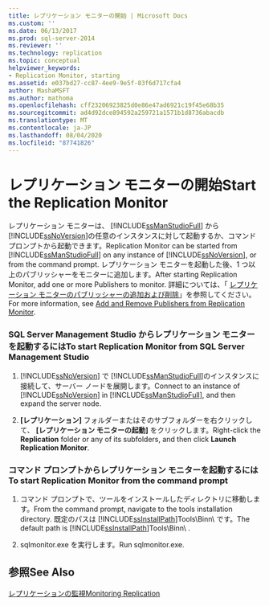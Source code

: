 ```yaml
---
title: レプリケーション モニターの開始 | Microsoft Docs
ms.custom: ''
ms.date: 06/13/2017
ms.prod: sql-server-2014
ms.reviewer: ''
ms.technology: replication
ms.topic: conceptual
helpviewer_keywords:
- Replication Monitor, starting
ms.assetid: e037bd27-cc87-4ee9-9e5f-83f6d717cfa4
author: MashaMSFT
ms.author: mathoma
ms.openlocfilehash: cff23206923825d0e86e47ad6921c19f45e68b35
ms.sourcegitcommit: ad4d92dce894592a259721a1571b1d8736abacdb
ms.translationtype: MT
ms.contentlocale: ja-JP
ms.lasthandoff: 08/04/2020
ms.locfileid: "87741826"
---
```

# <a name="start-the-replication-monitor"></a><span data-ttu-id="d9989-102">レプリケーション モニターの開始</span><span class="sxs-lookup"><span data-stu-id="d9989-102">Start the Replication Monitor</span></span>
  <span data-ttu-id="d9989-103">レプリケーション モニターは、 [!INCLUDE[ssManStudioFull](../../../includes/ssmanstudiofull-md.md)] から [!INCLUDE[ssNoVersion](../../../includes/ssnoversion-md.md)]の任意のインスタンスに対して起動するか、コマンド プロンプトから起動できます。</span><span class="sxs-lookup"><span data-stu-id="d9989-103">Replication Monitor can be started from [!INCLUDE[ssManStudioFull](../../../includes/ssmanstudiofull-md.md)] on any instance of [!INCLUDE[ssNoVersion](../../../includes/ssnoversion-md.md)], or from the command prompt.</span></span> <span data-ttu-id="d9989-104">レプリケーション モニターを起動した後、1 つ以上のパブリッシャーをモニターに追加します。</span><span class="sxs-lookup"><span data-stu-id="d9989-104">After starting Replication Monitor, add one or more Publishers to monitor.</span></span> <span data-ttu-id="d9989-105">詳細については、「 [レプリケーション モニターのパブリッシャーの追加および削除](add-and-remove-publishers-from-replication-monitor.md)」を参照してください。</span><span class="sxs-lookup"><span data-stu-id="d9989-105">For more information, see [Add and Remove Publishers from Replication Monitor](add-and-remove-publishers-from-replication-monitor.md).</span></span>  
  
### <a name="to-start-replication-monitor-from-sql-server-management-studio"></a><span data-ttu-id="d9989-106">SQL Server Management Studio からレプリケーション モニターを起動するには</span><span class="sxs-lookup"><span data-stu-id="d9989-106">To start Replication Monitor from SQL Server Management Studio</span></span>  
  
1.  <span data-ttu-id="d9989-107">[!INCLUDE[ssNoVersion](../../../includes/ssnoversion-md.md)] で [!INCLUDE[ssManStudioFull](../../../includes/ssmanstudiofull-md.md)]のインスタンスに接続して、サーバー ノードを展開します。</span><span class="sxs-lookup"><span data-stu-id="d9989-107">Connect to an instance of [!INCLUDE[ssNoVersion](../../../includes/ssnoversion-md.md)] in [!INCLUDE[ssManStudioFull](../../../includes/ssmanstudiofull-md.md)], and then expand the server node.</span></span>  
  
2.  <span data-ttu-id="d9989-108">**[レプリケーション]** フォルダーまたはそのサブフォルダーを右クリックして、 **[レプリケーション モニターの起動]** をクリックします。</span><span class="sxs-lookup"><span data-stu-id="d9989-108">Right-click the **Replication** folder or any of its subfolders, and then click **Launch Replication Monitor**.</span></span>  
  
### <a name="to-start-replication-monitor-from-the-command-prompt"></a><span data-ttu-id="d9989-109">コマンド プロンプトからレプリケーション モニターを起動するには</span><span class="sxs-lookup"><span data-stu-id="d9989-109">To start Replication Monitor from the command prompt</span></span>  
  
1.  <span data-ttu-id="d9989-110">コマンド プロンプトで、ツールをインストールしたディレクトリに移動します。</span><span class="sxs-lookup"><span data-stu-id="d9989-110">From the command prompt, navigate to the tools installation directory.</span></span> <span data-ttu-id="d9989-111">既定のパスは [!INCLUDE[ssInstallPath](../../../includes/ssinstallpath-md.md)]Tools\Binn\ です。</span><span class="sxs-lookup"><span data-stu-id="d9989-111">The default path is [!INCLUDE[ssInstallPath](../../../includes/ssinstallpath-md.md)]Tools\Binn\ .</span></span>  
  
2.  <span data-ttu-id="d9989-112">sqlmonitor.exe を実行します。</span><span class="sxs-lookup"><span data-stu-id="d9989-112">Run sqlmonitor.exe.</span></span>  
  
## <a name="see-also"></a><span data-ttu-id="d9989-113">参照</span><span class="sxs-lookup"><span data-stu-id="d9989-113">See Also</span></span>  
 [<span data-ttu-id="d9989-114">レプリケーションの監視</span><span class="sxs-lookup"><span data-stu-id="d9989-114">Monitoring Replication</span></span>](../monitoring-replication.md)  
  
  
